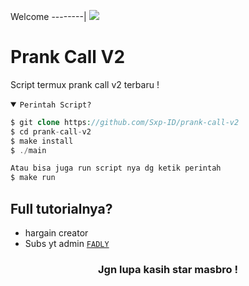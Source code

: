 Welcome
--------|
![](https://media.tenor.com/iVCiM9W7cvYAAAAd/welcome.gif)

# Prank Call V2
Script termux prank call v2 terbaru !

<details open><summary><code>Perintah Script?</code></summary>

```php
$ git clone https://github.com/Sxp-ID/prank-call-v2
$ cd prank-call-v2
$ make install
$ ./main

Atau bisa juga run script nya dg ketik perintah
$ make run
```
</details>

## Full tutorialnya?
- hargain creator
- Subs yt admin <code><a href="https://www.youtube.com/@DLII404">FADLY</a></code>
<div align="center">

### Jgn lupa kasih star masbro !
</div>
